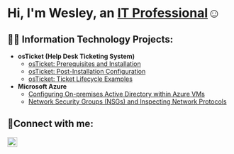 <h1>Hi, I'm Wesley, an <a href="https://linkedin.com/in/wesley-rhoderick-3467a848">IT Professional</a>☺</h1>

<h2>👨‍💻 Information Technology Projects:</h2>

- <b>osTicket (Help Desk Ticketing System)</b>
  - [osTicket: Prerequisites and Installation](https://github.com/wrhoderick/VM-Creation)
  - [osTicket: Post-Installation Configuration](https://github.com/wrhoderick/post-install-config)
  - [osTicket: Ticket Lifecycle Examples](https://github.com/wrhoderick/ticket-lifecycle)
- <b>Microsoft Azure</b>
  - [Configuring On-premises Active Directory within Azure VMs](https://github.com/wrhoderick/configure-ad)
  - [Network Security Groups (NSGs) and Inspecting Network Protocols](https://github.com/wrhoderick/azure-network-protocols)

<h2>🤳Connect with me:</h2>

[<img align="left" alt="Wesley | LinkedIn" width="22px" src="https://cdn.jsdelivr.net/npm/simple-icons@v3/icons/linkedin.svg" />][linkedin]

[linkedin]: https://linkedin.com/in/wesley-rhoderick-3467a848
